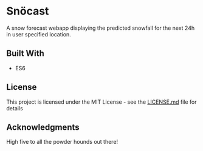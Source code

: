 # Snöcast

A snow forecast webapp displaying the predicted snowfall for the next 24h in user specified location.

## Built With

* ES6

## License

This project is licensed under the MIT License - see the [LICENSE.md](LICENSE.md) file for details

## Acknowledgments

High five to all the powder hounds out there!
